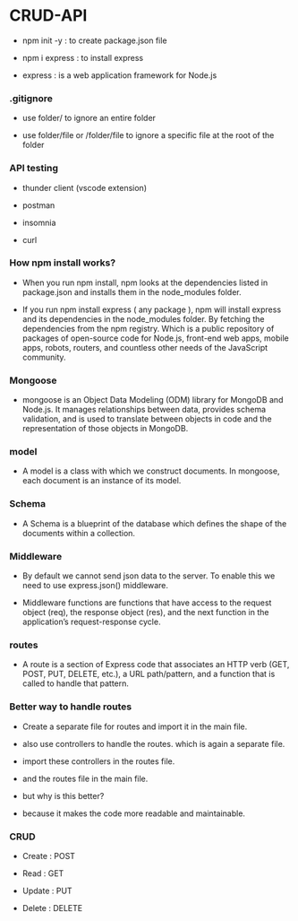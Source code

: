 # CRUD-API

- npm init -y : to create package.json file

- npm i express : to install express

- express : is a web application framework for Node.js

### .gitignore

- use folder/ to ignore an entire folder

- use folder/file or /folder/file to ignore a specific file at the root of the folder

### API testing
- thunder client (vscode extension)

- postman

- insomnia

- curl

### How npm install works?

- When you run npm install, npm looks at the dependencies listed in package.json and installs them in the node_modules folder.

- If you run npm install express ( any package ), npm will install express and its dependencies in the node_modules folder. By fetching the dependencies from the npm registry. Which is a public repository of packages of open-source code for Node.js, front-end web apps, mobile apps, robots, routers, and countless other needs of the JavaScript community.

### Mongoose

- mongoose is an Object Data Modeling (ODM) library for MongoDB and Node.js. It manages relationships between data, provides schema validation, and is used to translate between objects in code and the representation of those objects in MongoDB.

### model

- A model is a class with which we construct documents. In mongoose, each document is an instance of its model.

### Schema

- A Schema is a blueprint of the database which defines the shape of the documents within a collection.

### Middleware

- By default we cannot send json data to the server. To enable this we need to use express.json() middleware.

- Middleware functions are functions that have access to the request object (req), the response object (res), and the next function in the application’s request-response cycle.

### routes

- A route is a section of Express code that associates an HTTP verb (GET, POST, PUT, DELETE, etc.), a URL path/pattern, and a function that is called to handle that pattern.

### Better way to handle routes

- Create a separate file for routes and import it in the main file.

- also use controllers to handle the routes. which is again a separate file.

- import these controllers in the routes file.

- and the routes file in the main file.

- but why is this better? 

- because it makes the code more readable and maintainable.

### CRUD

- Create : POST

- Read : GET

- Update : PUT

- Delete : DELETE

